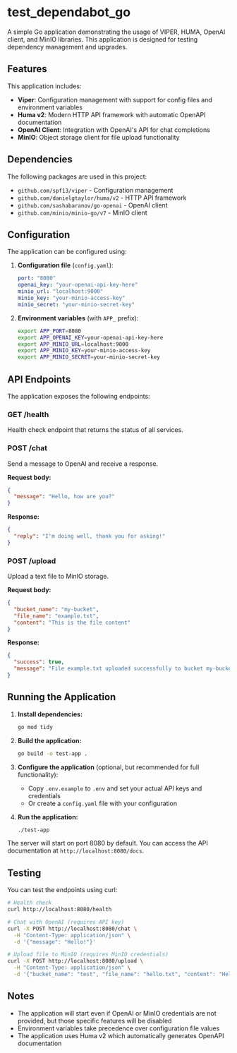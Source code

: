 # test_dependabot_go

A simple Go application demonstrating the usage of VIPER, HUMA, OpenAI client, and MinIO libraries. This application is designed for testing dependency management and upgrades.

## Features

This application includes:

- **Viper**: Configuration management with support for config files and environment variables
- **Huma v2**: Modern HTTP API framework with automatic OpenAPI documentation
- **OpenAI Client**: Integration with OpenAI's API for chat completions
- **MinIO**: Object storage client for file upload functionality

## Dependencies

The following packages are used in this project:

- `github.com/spf13/viper` - Configuration management
- `github.com/danielgtaylor/huma/v2` - HTTP API framework
- `github.com/sashabaranov/go-openai` - OpenAI client
- `github.com/minio/minio-go/v7` - MinIO client

## Configuration

The application can be configured using:

1. **Configuration file** (`config.yaml`):
   ```yaml
   port: "8080"
   openai_key: "your-openai-api-key-here"
   minio_url: "localhost:9000"
   minio_key: "your-minio-access-key"
   minio_secret: "your-minio-secret-key"
   ```

2. **Environment variables** (with `APP_` prefix):
   ```bash
   export APP_PORT=8080
   export APP_OPENAI_KEY=your-openai-api-key-here
   export APP_MINIO_URL=localhost:9000
   export APP_MINIO_KEY=your-minio-access-key
   export APP_MINIO_SECRET=your-minio-secret-key
   ```

## API Endpoints

The application exposes the following endpoints:

### GET /health
Health check endpoint that returns the status of all services.

### POST /chat
Send a message to OpenAI and receive a response.

**Request body:**
```json
{
  "message": "Hello, how are you?"
}
```

**Response:**
```json
{
  "reply": "I'm doing well, thank you for asking!"
}
```

### POST /upload
Upload a text file to MinIO storage.

**Request body:**
```json
{
  "bucket_name": "my-bucket",
  "file_name": "example.txt",
  "content": "This is the file content"
}
```

**Response:**
```json
{
  "success": true,
  "message": "File example.txt uploaded successfully to bucket my-bucket"
}
```

## Running the Application

1. **Install dependencies:**
   ```bash
   go mod tidy
   ```

2. **Build the application:**
   ```bash
   go build -o test-app .
   ```

3. **Configure the application** (optional, but recommended for full functionality):
   - Copy `.env.example` to `.env` and set your actual API keys and credentials
   - Or create a `config.yaml` file with your configuration

4. **Run the application:**
   ```bash
   ./test-app
   ```

The server will start on port 8080 by default. You can access the API documentation at `http://localhost:8080/docs`.

## Testing

You can test the endpoints using curl:

```bash
# Health check
curl http://localhost:8080/health

# Chat with OpenAI (requires API key)
curl -X POST http://localhost:8080/chat \
  -H "Content-Type: application/json" \
  -d '{"message": "Hello!"}'

# Upload file to MinIO (requires MinIO credentials)
curl -X POST http://localhost:8080/upload \
  -H "Content-Type: application/json" \
  -d '{"bucket_name": "test", "file_name": "hello.txt", "content": "Hello World!"}'
```

## Notes

- The application will start even if OpenAI or MinIO credentials are not provided, but those specific features will be disabled
- Environment variables take precedence over configuration file values
- The application uses Huma v2 which automatically generates OpenAPI documentation
